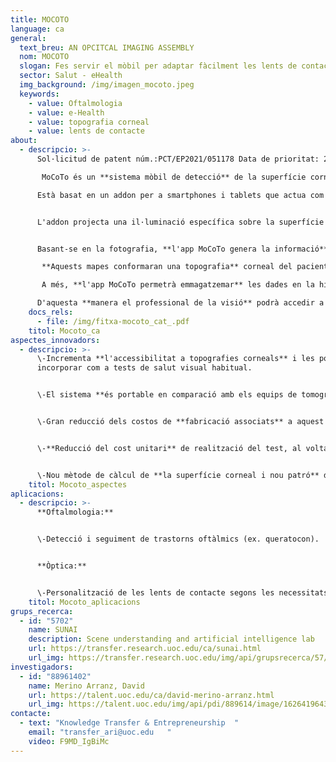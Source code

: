 ```yaml
---
title: MOCOTO
language: ca
general:
  text_breu: AN OPCITCAL IMAGING ASSEMBLY
  nom: MOCOTO
  slogan: Fes servir el mòbil per adaptar fàcilment les lents de contacte amb MoCoTo
  sector: Salut - eHealth
  img_background: /img/imagen_mocoto.jpeg
  keywords:
    - value: Oftalmologia
    - value: e-Health
    - value: topografia corneal
    - value: lents de contacte
about:
  - descripcio: >-
      Sol·licitud de patent núm.:PCT/EP2021/051178 Data de prioritat: 20/01/2021

       MoCoTo és un **sistema mòbil de detecció** de la superfície corneal. 

      Està basat en un addon per a smartphones i tablets que actua com un **objectiu d'una càmera fotogràfica.** 


      L'addon projecta una il·luminació específica sobre la superfície ocular i l'aplicació mòbil MoCoTo **n'adquireix una fotografia.** 


      Basant-se en la fotografia, **l'app MoCoTo genera la informació** per crear els mapes d'elevació de la còrnia usant algoritmes de càlcul integrats.

       **Aquests mapes conformaran una topografia** corneal del pacient amb la qual es podrà avaluar la seva salut visual.

       A més, **l'app MoCoTo permetrà emmagatzemar** les dades en la història clínica del pacient registrada al servidor de dades de l'òptica / la clínica. 

      D'aquesta **manera el professional de la visió** podrà accedir a les dades del pacient i actualitzar-les de manera còmoda i fàcil.
    docs_rels:
      - file: /img/fitxa-mocoto_cat_.pdf
    titol: Mocoto_ca
aspectes_innovadors:
  - descripcio: >-
      \-Incrementa **l'accessibilitat a topografies corneals** i les pot
      incorporar com a tests de salut visual habitual. 


      \-El sistema **és portable en comparació amb els equips de tomografia** corneal de mercat.


      \-Gran reducció dels costos de **fabricació associats** a aquest tipus d'equipament.


      \-**Reducció del cost unitari** de realització del test, al voltant de 200 €, en comparació amb el cost dels topògrafs corneals actuals, que supera els 3.000 €.


      \-Nou mètode de càlcul de **la superfície corneal i nou patró** d'il·luminació ocular que millora l’alineament amb càmera-ull, disminueix el temps de càlcul per a l’obtenció de resultats i facilita el canvi de resolució de la prova.
    titol: Mocoto_aspectes
aplicacions:
  - descripcio: >-
      **Oftalmologia:** 


      \-Detecció i seguiment de trastorns oftàlmics (ex. queratocon). 


      **Òptica:**


      \-Personalització de les lents de contacte segons les necessitats de cada persona.
    titol: Mocoto_aplicacions
grups_recerca:
  - id: "5702"
    name: SUNAI
    description: Scene understanding and artificial intelligence lab
    url: https://transfer.research.uoc.edu/ca/sunai.html
    url_img: https://transfer.research.uoc.edu/img/api/grupsrecerca/57/image/1594206271178
investigadors:
  - id: "88961402"
    name: Merino Arranz, David
    url: https://talent.uoc.edu/ca/david-merino-arranz.html
    url_img: https://talent.uoc.edu/img/api/pdi/889614/image/1626419643829
contacte:
  - text: "Knowledge Transfer & Entrepreneurship  "
    email: "transfer_ari@uoc.edu   "
    video: F9MD_IgBiMc
---
```

